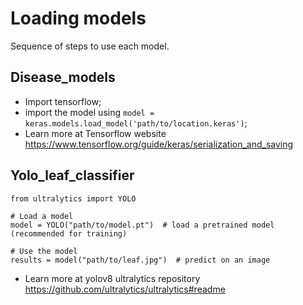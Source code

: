 # Loading models

Sequence of steps to use each model.

## Disease_models

- Import tensorflow;
- import the model using `model = keras.models.load_model('path/to/location.keras')`;
- Learn more at Tensorflow website https://www.tensorflow.org/guide/keras/serialization_and_saving

## Yolo_leaf_classifier

```
from ultralytics import YOLO

# Load a model
model = YOLO("path/to/model.pt")  # load a pretrained model (recommended for training)

# Use the model
results = model("path/to/leaf.jpg")  # predict on an image
```
- Learn more at yolov8 ultralytics repository https://github.com/ultralytics/ultralytics#readme